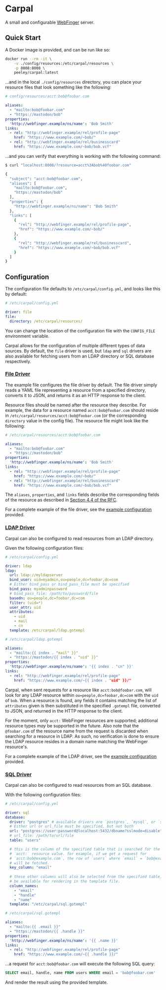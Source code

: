 # Carpal

A small and configurable [WebFinger](https://webfinger.net/) server.

## Quick Start

A Docker image is provided, and can be run like so:

``` sh
docker run --rm -it \
    -v ./config/resources:/etc/carpal/resources \
    -p 8008:8008 \
    peeley/carpal:latest
```

...and in the local `./config/resources` directory, you can place your resource
files that look something like the following:

``` yaml
# config/resources/acct:bob@foobar.com

aliases:
  - "mailto:bob@foobar.com"
  - "https://mastodon/bob"
properties:
  'http://webfinger.example/ns/name': 'Bob Smith'
links:
  - rel: "http://webfinger.example/rel/profile-page"
    href: "https://www.example.com/~bob/"
  - rel: "http://webfinger.example/rel/businesscard"
    href: "https://www.example.com/~bob/bob.vcf"
```

...and you can verify that everything is working with the following command:

``` sh
$ curl "localhost:8008/?resource=acct%3Abob%40foobar.com"

{
  "subject": "acct:bob@foobar.com",
  "aliases": [
    "mailto:bob@foobar.com",
    "https://mastodon/bob"
  ],
  "properties": {
    "http://webfinger.example/ns/name": "Bob Smith"
  },
  "links": [
    {
      "rel": "http://webfinger.example/rel/profile-page",
      "href": "https://www.example.com/~bob/"
    },
    {
      "rel": "http://webfinger.example/rel/businesscard",
      "href": "https://www.example.com/~bob/bob.vcf"
    }
  ]
}
```

## Configuration

The configuration file defaults to `/etc/carpal/config.yml`, and looks like this
by default:

``` yaml
# /etc/carpal/config.yml

driver: file
file:
  directory: /etc/carpal/resources/
```

You can change the location of the configuration file with the `CONFIG_FILE`
environment variable.

Carpal allows for the configuration of multiple different types of data sources.
By default, the `file` driver is used, but `ldap` and `sql` drivers are also available
for fetching users from an LDAP directory or SQL database respectively.

### [File Driver](#file-driver)

The example file configures the file driver by default. The file driver simply
reads a YAML file representing a resource from a specified directory, converts
it to JSON, and returns it as an HTTP response to the client.

Resource files should be named after the resource they describe. For example,
the data for a resource named `acct:bob@foobar.com` should reside in
`/etc/carpal/resources/acct:bob@foobar.com` (or the corresponding `directory`
value in the config file). The resource file might look like the following:

``` yaml
# /etc/carpal/resources/acct:bob@foobar.com

aliases:
  - "mailto:bob@foobar.com"
  - "https://mastodon/bob"
properties:
  'http://webfinger.example/ns/name': 'Bob Smith'
links:
  - rel: "http://webfinger.example/rel/profile-page"
    href: "https://www.example.com/~bob/"
  - rel: "http://webfinger.example/rel/businesscard"
    href: "https://www.example.com/~bob/bob.vcf"
```

The `aliases`, `properties`, and `links` fields describe the corresponding
fields of the resource as described in [Section 4.4 of the
RFC](https://datatracker.ietf.org/doc/html/rfc7033#section-4.4).

For a complete example of the file driver, see the [example
configuration](configs/examples/file) provided.

### [LDAP Driver](#ldap-driver)

Carpal can also be configured to read resources from an LDAP directory.

Given the following configuration files:

``` yaml
# /etc/carpal/config.yml

driver: ldap
ldap:
  url: ldap://myldapserver
  bind_user: uid=myadmin,ou=people,dc=foobar,dc=com
  # Either bind_pass or bind_pass_file must be specified
  bind_pass: myadminpassword
  # bind_pass_file: /path/to/password/file
  basedn: ou=people,dc=foobar,dc=com
  filter: (uid=*)
  user_attr: uid
  attributes:
    - uid
    - mail
    - cn
  template: /etc/carpal/ldap.gotempl
```

``` yaml
# /etc/carpal/ldap.gotempl

aliases:
  - "mailto:{{ index . "mail" }}"
  - "https://mastodon/{{ index . "uid" }}"
properties:
  'http://webfinger.example/ns/name': '{{ index . "cn" }}'
links:
  - rel: "http://webfinger.example/rel/profile-page"
    href: "https://www.example.com/~{{ index . "uid" }}/"
```

Carpal, when sent requests for a resource like `acct:bob@foobar.com`, will look
for any LDAP resource within `ou=people,dc=foobar,dc=com` with the `uid` of
`bob`. When a resource is found, any fields it contains matching the list of
`attributes` given is then substituted in the specified `.gotempl` file,
converted to JSON, and returned in the HTTP response to the client.

For the moment, only `acct:` WebFinger resources are supported; additional
resource types _may_ be supported in the future. Also note that the
`@foobar.com` of the resource name from the request is discarded when searching
for a resource in LDAP. As such, no verification is done to ensure the LDAP
resource resides in a domain name matching the WebFinger resource's.

For a complete example of the LDAP driver, see the [example
configuration](configs/examples/ldap) provided.

### [SQL Driver](#sql-driver)

Carpal can also be configured to read resources from an SQL database.

With the following configuration files:

```yaml
# /etc/carpal/config.yml

driver: sql
database:
  driver: "postgres" # available drivers are `postgres`, `mysql`, or `sqlite`
  # Either url or url_file must be specified, but not both
  url: "postgres://user:password@localhost:5432/dbname?sslmode=disable"
  # url_file: /path/to/url/file
  table: "users"

  # this is the column of the specified table that is searched for the requested
  # `acct:` resource value. for example, if we get a request for
  # `acct:bob@example.com`, the row of `users` where `email` = `bob@example.com`
  # will be fetched.
  key_column: "email"
  
  # these other columns will also be selected from the specified table, and will
  # be available for rendering in the template file.
  column_names:
    - "email"
    - "handle"
    - "name"
  template: "/etc/carpal/sql.gotempl"
```

```yaml
# /etc/carpal/sql.gotempl

aliases:
  - "mailto:{{ .email }}"
  - "https://mastodon/{{ .handle }}"
properties:
  'http://webfinger.example/ns/name': '{{ .name }}'
links:
  - rel: "http://webfinger.example/rel/profile-page"
    href: "https://www.example.com/~{{ .handle }}/"
```

...a request for `acct:bob@foobar.com` will execute the following SQL query:

```sql
SELECT email, handle, name FROM users WHERE email = 'bob@foobar.com'
```

And render the result using the provided template.
